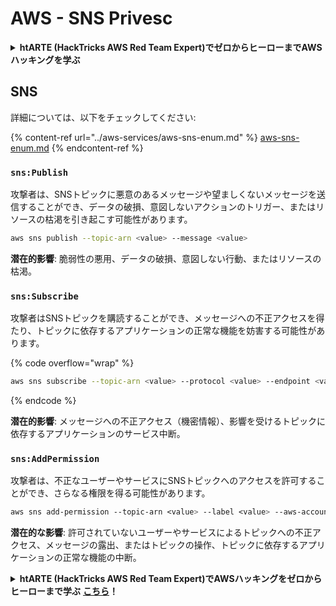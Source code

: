 # AWS - SNS Privesc

<details>

<summary><strong>htARTE (HackTricks AWS Red Team Expert)でゼロからヒーローまでAWSハッキングを学ぶ</strong></summary>

HackTricksをサポートする他の方法:

* **HackTricksにあなたの会社を広告したい**、または**HackTricksをPDFでダウンロードしたい**場合は、[**サブスクリプションプラン**](https://github.com/sponsors/carlospolop)をチェックしてください！
* [**公式PEASS & HackTricksグッズ**](https://peass.creator-spring.com)を入手する
* [**The PEASS Family**](https://opensea.io/collection/the-peass-family)を発見し、独占的な[**NFTs**](https://opensea.io/collection/the-peass-family)のコレクションをチェックする
* 💬 [**Discordグループ**](https://discord.gg/hRep4RUj7f)や[**テレグラムグループ**](https://t.me/peass)に**参加する**か、**Twitter** 🐦 [**@carlospolopm**](https://twitter.com/carlospolopm)を**フォローする**。
* [**HackTricks**](https://github.com/carlospolop/hacktricks)と[**HackTricks Cloud**](https://github.com/carlospolop/hacktricks-cloud)のgithubリポジトリにPRを提出して、あなたのハッキングのコツを**共有する**。

</details>

## SNS

詳細については、以下をチェックしてください:

{% content-ref url="../aws-services/aws-sns-enum.md" %}
[aws-sns-enum.md](../aws-services/aws-sns-enum.md)
{% endcontent-ref %}

### `sns:Publish`

攻撃者は、SNSトピックに悪意のあるメッセージや望ましくないメッセージを送信することができ、データの破損、意図しないアクションのトリガー、またはリソースの枯渇を引き起こす可能性があります。
```bash
aws sns publish --topic-arn <value> --message <value>
```
**潜在的影響**: 脆弱性の悪用、データの破損、意図しない行動、またはリソースの枯渇。

### `sns:Subscribe`

攻撃者はSNSトピックを購読することができ、メッセージへの不正アクセスを得たり、トピックに依存するアプリケーションの正常な機能を妨害する可能性があります。

{% code overflow="wrap" %}
```bash
aws sns subscribe --topic-arn <value> --protocol <value> --endpoint <value>
```
{% endcode %}

**潜在的影響**: メッセージへの不正アクセス（機密情報）、影響を受けるトピックに依存するアプリケーションのサービス中断。

### `sns:AddPermission`&#x20;

攻撃者は、不正なユーザーやサービスにSNSトピックへのアクセスを許可することができ、さらなる権限を得る可能性があります。
```css
aws sns add-permission --topic-arn <value> --label <value> --aws-account-id <value> --action-name <value>
```
**潜在的な影響**: 許可されていないユーザーやサービスによるトピックへの不正アクセス、メッセージの露出、またはトピックの操作、トピックに依存するアプリケーションの正常な機能の中断。

<details>

<summary><strong>htARTE (HackTricks AWS Red Team Expert)でAWSハッキングをゼロからヒーローまで学ぶ</strong> <a href="https://training.hacktricks.xyz/courses/arte"><strong>こちら</strong></a><strong>！</strong></summary>

HackTricksをサポートする他の方法:

* **HackTricksにあなたの会社を広告したい**、または**HackTricksをPDFでダウンロードしたい**場合は、[**サブスクリプションプラン**](https://github.com/sponsors/carlospolop)をチェックしてください！
* [**公式PEASS & HackTricksグッズ**](https://peass.creator-spring.com)を入手する
* [**The PEASS Family**](https://opensea.io/collection/the-peass-family)を発見する、私たちの独占的な[**NFTs**](https://opensea.io/collection/the-peass-family)のコレクション
* 💬 [**Discordグループ**](https://discord.gg/hRep4RUj7f)や[**テレグラムグループ**](https://t.me/peass)に**参加する**、または**Twitter** 🐦 [**@carlospolopm**](https://twitter.com/carlospolopm)を**フォローする**。
* [**HackTricks**](https://github.com/carlospolop/hacktricks)と[**HackTricks Cloud**](https://github.com/carlospolop/hacktricks-cloud)のgithubリポジトリにPRを提出して、あなたのハッキングのコツを**共有する**。

</details>
